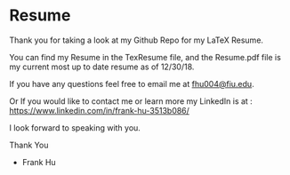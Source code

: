 Resume
======

Thank you for taking a look at my Github Repo for my LaTeX Resume.

You can find my Resume in the TexResume file, and the Resume.pdf file is my current most up to date resume as of 12/30/18.

If you have any questions feel free to email me at fhu004@fiu.edu.

Or If you would like to contact me or learn more my LinkedIn is at : https://www.linkedin.com/in/frank-hu-3513b086/

I look forward to speaking with you.

Thank You
- Frank Hu
